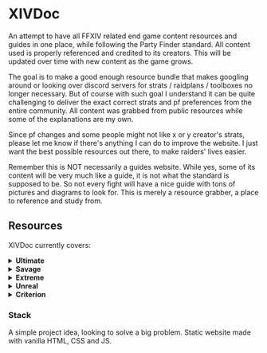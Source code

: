 # XIVDoc

An attempt to have all FFXIV related end game content resources and guides in one place, while following the Party Finder standard. All content used is properly referenced and credited to its creators. This will be updated over time with new content as the game grows.

The goal is to make a good enough resource bundle that makes googling around or looking over discord servers for strats / raidplans / toolboxes no longer necessary. But of course with such goal I understand it can be quite challenging to deliver the exact correct strats and pf preferences from the entire community. All content was grabbed from public resources while some of the explanations are my own.

Since pf changes and some people might not like x or y creator's strats, please let me know if there's anything I can do to improve the website. I just want the best possible resources out there, to make raiders' lives easier.

Remember this is NOT necessarily a guides website. While yes, some of its content will be very much like a guide, it is not what the standard is supposed to be. So not every fight will have a nice guide with tons of pictures and diagrams to look for. This is merely a resource grabber, a place to reference and study from.

## Resources

XIVDoc currently covers:

<details>
<summary><strong>Ultimate</strong></summary>
- The Unending Coil of Bahamut (UCOB)
- The Weapon's Refrain (UWU)
- The Epic of Alexander (TEA)
- Dragonsong Reprise (DSR)
- The Omega Protocol (TOP)
- Futures Rewritten (FRU)
</details>
<details>
<summary><strong>Savage</strong></summary>
- AAC Light-heavyweight M1 (Savage)
- AAC Light-heavyweight M1 (Savage)
- AAC Light-heavyweight M1 (Savage)
- AAC Light-heavyweight M1 (Savage)
</details>
<details>
<summary><strong>Extreme</strong></summary>
- Worqor Lar Dor (Extreme)
- Everkeep (Extreme)
- The Minstrel's Ballad: Sphene's Burden
</details>
<details>
<summary><strong>Unreal</strong></summary>
- The Jade Stoa (Unreal)
</details>
<details>
<summary><strong>Criterion</strong></summary>
- Another Sil'dihn Subterrane
- Another Mount Rokkon
- Another Aloalo Island
</details>

### Stack

A simple project idea, looking to solve a big problem. Static website made with vanilla HTML, CSS and JS.